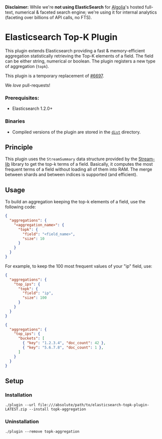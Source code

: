 **Disclaimer:** While we're **not using ElasticSearch** for [Algolia](http://www.algolia.com)'s hosted full-text, numerical & faceted search engine; we're using it for internal analytics (faceting over billions of API calls, no FTS).

Elasticsearch Top-K Plugin
===================================

This plugin extends Elasticsearch providing a fast & memory-efficient aggregation statistically retrieving the Top-K elements of a field. The field can be either string, numerical or boolean. The plugin registers a new type of aggregation (`topk`).

This plugin is a temporary replacement of [#6697](https://github.com/elasticsearch/elasticsearch/issues/6697).

We _love_ pull-requests!

### Prerequisites:

 - Elasticsearch 1.2.0+

### Binaries

 - Compiled versions of the plugin are stored in the [`dist`](https://github.com/algolia/elasticsearch-topk-plugin/tree/master/dist) directory.

## Principle

This plugin uses the ```StreamSummary``` data structure provided by the [Stream-lib](https://github.com/addthis/stream-lib) library to get the top-k terms of a field. Basically, it computes the most frequent terms of a field without loading all of them into RAM. The merge between shards and between indices is supported (and efficient).

## Usage

To build an aggregation keeping the top-k elements of a field, use the following code:

```json
{
  "aggregations": {
    "<aggregation_name>": {
      "topk": {
        "field": "<field_name>",
        "size": 10
      }
    }
  }
}
```

For example, to keep the 100 most frequent values of your "ip" field, use:

```json
{
  "aggregations": {
    "top_ips": {
      "topk": {
        "field": "ip",
        "size": 100
      }
    }
  }
}
```

```json
{
  "aggregations": {
    "top_ips": {
      "buckets": [
        { "key": "1.2.3.4", "doc_count": 42 },
        { "key": "5.6.7.8", "doc_count": 1 },
      ]
    }
  }
}
```

## Setup

### Installation 

    ./plugin --url file:///absolute/path/to/elasticsearch-topk-plugin-LATEST.zip --install topk-aggregation

### Uninstallation

    ./plugin --remove topk-aggregation
